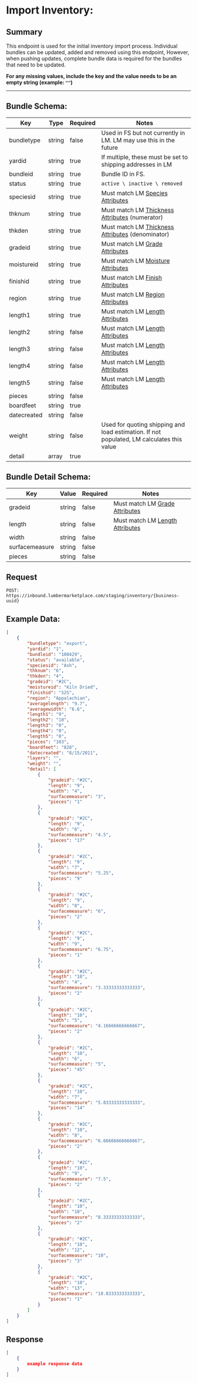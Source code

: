 # Import Inventory:

## Summary

This endpoint is used for the initial inventory import process. Individual bundles can be updated, added and removed using this endpoint, However, when pushing updates, complete bundle data is required for the bundles that need to be updated.

**For any missing values, include the key and the value needs to be an empty string (example: `""`)**

---

## Bundle Schema:

| Key         | Type   | Required | Notes                                                                                     |
| ----------- | ------ | -------- | ----------------------------------------------------------------------------------------- |
| bundletype  | string | false    | Used in FS but not currently in LM. LM may use this in the future                         |
| yardid      | string | true     | If multiple, these must be set to shipping addresses in LM                                |
| bundleid    | string | true     | Bundle ID in FS.                                                                          |
| status      | string | true     | `active \ inactive \ removed`                                                             |
| speciesid   | string | true     | Must match LM [Species Attributes](attributes/species.md)                                 |
| thknum      | string | true     | Must match LM [Thickness Attributes](attributes/thickness.md) (numerator)                 |
| thkden      | string | true     | Must match LM [Thickness Attributes](attributes/thickness.md) (denominator)               |
| gradeid     | string | true     | Must match LM [Grade Attributes](attributes/grade.md)                                     |
| moistureid  | string | true     | Must match LM [Moisture Attributes](attributes/moisture.md)                               |
| finishid    | string | true     | Must match LM [Finish Attributes](attributes/finish.md)                                   |
| region      | string | true     | Must match LM [Region Attributes](attributes/region.md)                                   |
| length1     | string | true     | Must match LM [Length Attributes](attributes/length.md)                                   |
| length2     | string | false    | Must match LM [Length Attributes](attributes/length.md)                                   |
| length3     | string | false    | Must match LM [Length Attributes](attributes/length.md)                                   |
| length4     | string | false    | Must match LM [Length Attributes](attributes/length.md)                                   |
| length5     | string | false    | Must match LM [Length Attributes](attributes/length.md)                                   |
| pieces      | string | false    |                                                                                           |
| boardfeet   | string | true     |                                                                                           |
| datecreated | string | false    |                                                                                           |
| weight      | string | false    | Used for quoting shipping and load estimation. If not populated, LM calculates this value |
| detail      | array  | true     |                                                                                           |

## Bundle Detail Schema:

| Key            | Value  | Required | Notes                                                   |
| -------------- | ------ | -------- | ------------------------------------------------------- |
| gradeid        | string | false    | Must match LM [Grade Attributes](attributes/grade.md)   |
| length         | string | false    | Must match LM [Length Attributes](attributes/length.md) |
| width          | string | false    |                                                         |
| surfacemeasure | string | false    |                                                         |
| pieces         | string | false    |                                                         |

## Request

`POST:` `https://inbound.lumbermarketplace.com/staging/inventory/{business-uuid}`

## Example Data:

```json
[
    {
        "bundletype": "export",
        "yardid": "1",
        "bundleid": "100429",
        "status": "available",
        "speciesid": "Ash",
        "thknum": "6",
        "thkden": "4",
        "gradeid": "#2C",
        "moistureid": "Kiln Dried",
        "finishid": "S2S",
        "region": "Appalachian",
        "averagelength": "9.7",
        "averagewidth": "6.6",
        "length1": "9",
        "length2": "10",
        "length3": "0",
        "length4": "0",
        "length5": "0",
        "pieces": "103",
        "boardfeet": "828",
        "datecreated": "8/15/2011",
        "layers": "",
        "weight": "",
        "detail": [
            {
                "gradeid": "#2C",
                "length": "9",
                "width": "4",
                "surfacemeasure": "3",
                "pieces": "1"
            },
            {
                "gradeid": "#2C",
                "length": "9",
                "width": "6",
                "surfacemeasure": "4.5",
                "pieces": "17"
            },
            {
                "gradeid": "#2C",
                "length": "9",
                "width": "7",
                "surfacemeasure": "5.25",
                "pieces": "9"
            },
            {
                "gradeid": "#2C",
                "length": "9",
                "width": "8",
                "surfacemeasure": "6",
                "pieces": "2"
            },
            {
                "gradeid": "#2C",
                "length": "9",
                "width": "9",
                "surfacemeasure": "6.75",
                "pieces": "1"
            },
            {
                "gradeid": "#2C",
                "length": "10",
                "width": "4",
                "surfacemeasure": "3.33333333333333",
                "pieces": "2"
            },
            {
                "gradeid": "#2C",
                "length": "10",
                "width": "5",
                "surfacemeasure": "4.16666666666667",
                "pieces": "2"
            },
            {
                "gradeid": "#2C",
                "length": "10",
                "width": "6",
                "surfacemeasure": "5",
                "pieces": "45"
            },
            {
                "gradeid": "#2C",
                "length": "10",
                "width": "7",
                "surfacemeasure": "5.83333333333333",
                "pieces": "14"
            },
            {
                "gradeid": "#2C",
                "length": "10",
                "width": "8",
                "surfacemeasure": "6.66666666666667",
                "pieces": "2"
            },
            {
                "gradeid": "#2C",
                "length": "10",
                "width": "9",
                "surfacemeasure": "7.5",
                "pieces": "2"
            },
            {
                "gradeid": "#2C",
                "length": "10",
                "width": "10",
                "surfacemeasure": "8.33333333333333",
                "pieces": "2"
            },
            {
                "gradeid": "#2C",
                "length": "10",
                "width": "12",
                "surfacemeasure": "10",
                "pieces": "3"
            },
            {
                "gradeid": "#2C",
                "length": "10",
                "width": "13",
                "surfacemeasure": "10.8333333333333",
                "pieces": "1"
            }
        ]
    }
]
```

## Response

```json
[
    {
        example response data
    }
]
```
